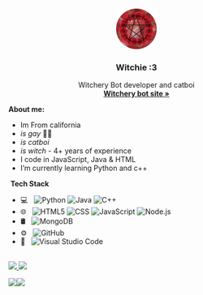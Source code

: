 
<!-- PROJECT LOGO -->
<br />
<p align="center">
  <a href="http://www.witcherybot.xyz/">
    <img src="witcheryWonders PFP.png" alt="Logo" width="80" height="80">
  </a>

  <h3 align="center">Witchie :3</h3>

  <p align="center">
    Witchery Bot developer and catboi
    <br />
    <a href="http://www.witcherybot.xyz/"><strong>Witchery bot site »</strong></a>
    <br />
  </p>
</p>


**About me:**
* Im From california 
* *is gay* 🏳️‍🌈
* *is catboi*
* *is witch* - 4+ years of experience 
* I code in JavaScript, Java & HTML
* I’m currently learning Python and c++


&nbsp;**Tech Stack**

- 💻 &nbsp;
  ![Python](https://img.shields.io/badge/-Python-333333?style=flat&logo=python)
  ![Java](https://img.shields.io/badge/-Java-333333?style=flat&logo=Java&logoColor=007396)
  ![C++](https://img.shields.io/badge/-C++-333333?style=flat&logo=C%2B%2B&logoColor=00599C)
- 🌐 &nbsp;
  ![HTML5](https://img.shields.io/badge/-HTML5-333333?style=flat&logo=HTML5)
  ![CSS](https://img.shields.io/badge/-CSS-333333?style=flat&logo=CSS3&logoColor=1572B6)
  ![JavaScript](https://img.shields.io/badge/-JavaScript-333333?style=flat&logo=javascript)
  ![Node.js](https://img.shields.io/badge/-Node.js-333333?style=flat&logo=node.js)
- 🛢 &nbsp;
  ![MongoDB](https://img.shields.io/badge/-MongoDB-333333?style=flat&logo=mongodb)
- ⚙️ &nbsp;
  ![GitHub](https://img.shields.io/badge/-GitHub-333333?style=flat&logo=github)
- 🔧 &nbsp;
  ![Visual Studio Code](https://img.shields.io/badge/-Visual%20Studio%20Code-333333?style=flat&logo=visual-studio-code&logoColor=007ACC)

<br/>

<a href="https://github.com/WITCH4242">
  <img height="180em" src="https://github-readme-stats.vercel.app/api?username=WITCH4242&theme=dark&show_icons=true" />
  <img height="180em" src="https://github-readme-stats.vercel.app/api/top-langs/?username=WITCH4242&theme=dark&layout=compact" />
</a>


<img align="" height='130px' src="https://github-readme-stats.vercel.app/api?username=WITCH4242&hide_title=true&show_icons=true&include_all_commits=true&line_height=21&bg_color=0,EC6C6C,FFD479,FFFC79,73FA79&theme=graywhite" /><img align="" height='130px' src="https://github-readme-stats.vercel.app/api/top-langs/?username=WITCH4242&hide_title=true&layout=compact&bg_color=0,73FA79,73FDFF,7A81FF&theme=graywhite" />
<br/>


<!---
WITCH4242/WITCH4242 is a ✨ special ✨ repository because its `README.md` (this file) appears on your GitHub profile.
You can click the Preview link to take a look at your changes.
--->
